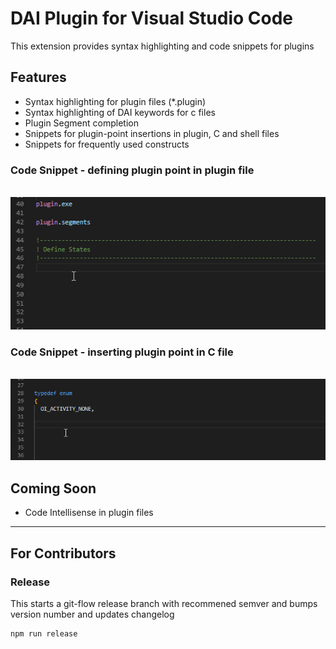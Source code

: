 # DAI Plugin for Visual Studio Code

This extension provides syntax highlighting and code snippets for plugins

## Features

- Syntax highlighting for plugin files (\*.plugin)
- Syntax highlighting of DAI keywords for c files
- Plugin Segment completion
- Snippets for plugin-point insertions in plugin, C and shell files
- Snippets for frequently used constructs

<!-- For example if there is an image subfolder under your extension project workspace:

\!\[feature X\]\(images/feature-x.png\) -->

<!--  > Note: This extension is still in preview. -->

### Code Snippet - defining plugin point in plugin file

<p align="center">
  <br />
  <img src="https://raw.githubusercontent.com/vivekvjn/dai-plugin/master/images/docs/plugin-point-define.gif" alt="Plugin Point - define" />
  <br />
</p>

### Code Snippet - inserting plugin point in C file

<p align="center">
  <br />
  <img src="https://raw.githubusercontent.com/vivekvjn/dai-plugin/master/images/docs/plugin-point-insert.gif" alt="Plugin Point - insert" />
  <br />
</p>

<!-- ## Requirements

TODO -->

## Coming Soon

- Code Intellisense in plugin files

<!-- ## Extension Settings

Include if your extension adds any VS Code settings through the `contributes.configuration` extension point.

For example:

This extension contributes the following settings:

* `myExtension.enable`: enable/disable this extension
* `myExtension.thing`: set to `blah` to do something
-->

<!-- ## Known Issues

Calling out known issues can help limit users opening duplicate issues against your extension.
-->

---

<!-- ## Working with Markdown

**Note:** You can author your README using Visual Studio Code.  Here are some useful editor keyboard shortcuts:

* Split the editor (`Cmd+\` on macOS or `Ctrl+\` on Windows and Linux)
* Toggle preview (`Shift+CMD+V` on macOS or `Shift+Ctrl+V` on Windows and Linux)
* Press `Ctrl+Space` (Windows, Linux) or `Cmd+Space` (macOS) to see a list of Markdown snippets

### For more information

* [Visual Studio Code's Markdown Support](http://code.visualstudio.com/docs/languages/markdown)
* [Markdown Syntax Reference](https://help.github.com/articles/markdown-basics/) -->

## For Contributors

### Release

This starts a git-flow release branch with recommened semver and bumps version number and updates changelog

```sh
npm run release
```
